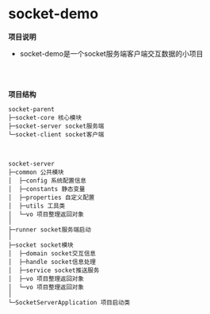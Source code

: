 # socket-demo

**项目说明** 
- socket-demo是一个socket服务端客户端交互数据的小项目
<br> 
<br>



**项目结构**

```
socket-parent
├─socket-core 核心模块
├─socket-server socket服务端
└─socket-client socket客户端
```
<br> 

```
socket-server
├─common 公共模块
│  ├─config 系统配置信息
│  ├─constants 静态变量
│  ├─properties 自定义配置
│  ├─utils 工具类
│  └─vo 项目整理返回对象
│ 
├─runner socket服务端启动
│ 
├─socket socket模块
│  ├─domain socket交互信息
│  ├─handle socket信息处理
│  ├─service socket推送服务
│  ├─vo 项目整理返回对象
│  └─vo 项目整理返回对象
│ 
└─SocketServerApplication 项目启动类
```
<br> 